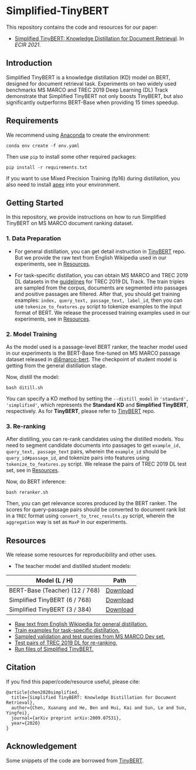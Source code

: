 # Simplified-TinyBERT
This repository contains the code and resources for our paper:
- [Simplified TinyBERT: Knowledge Distillation for Document Retrieval](https://arxiv.org/abs/2009.07531). In *ECIR 2021*.

## Introduction
Simplified TinyBERT is a knowledge distillation (KD) model on BERT, 
designed for document retrieval task. Experiments on two widely used 
benchmarks MS MARCO and TREC 2019 Deep Learning (DL) Track demonstrate that Simplified 
TinyBERT not only boosts TinyBERT, but also significantly outperforms 
BERT-Base when providing 15 times speedup.

## Requirements
We recommend using [Anaconda](https://www.anaconda.com/) to create the environment:
```
conda env create -f env.yaml
```
Then use `pip` to install some other required packages:
```
pip install -r requirements.txt
```
If you want to use Mixed Precision Training (fp16) during distillation, 
you also need to install [apex](https://www.github.com/nvidia/apex) into your environment.

## Getting Started
In this repository, we provide instructions on how to run 
Simplified TinyBERT on MS MARCO document ranking dataset.

### 1. Data Preparation
- For general distillation, you can get detail instruction in 
[TinyBERT](https://github.com/huawei-noah/Pretrained-Language-Model/tree/master/TinyBERT) repo. 
But we provide the raw text from English Wikipedia used in our experiments, see in [Resources](#Resources).

- For task-specific distillation, you can obtain MS MARCO and TREC 2019 DL datasets in the 
[guidelines](https://microsoft.github.io/msmarco/TREC-Deep-Learning-2019#document-ranking-dataset) 
for TREC 2019 DL Track. The train triples are sampled from the corpus,
documents are segmented into passages and positive passages are filtered. 
After that, you should get training examples: `index, query_text, passage_text, label_id`, 
then you can use `tokenize_to_features.py` script to tokenize examples to the input format of BERT. 
We release the processed training examples used in our experiments, see in [Resources](#Resources).

### 2. Model Training
As the model used is a passage-level BERT ranker, the teacher model used in our experiments 
is the BERT-Base fine-tuned on MS MARCO passage dataset released in [dl4marco-bert](https://github.com/nyu-dl/dl4marco-bert).
The checkpoint of student model is getting from the general distillation stage.

Now, distill the model:
```
bash ditill.sh
```
You can specify a KD method by setting the `--distill_model` in `'standard', 'simplified'`, 
which represents the **Standard KD** and **Simplified TinyBERT**, respectively. As for **TinyBERT**, 
please refer to [TinyBERT](https://github.com/huawei-noah/Pretrained-Language-Model/tree/master/TinyBERT) repo.

### 3. Re-ranking
After distilling, you can re-rank candidates using the distilled models.
You need to segment candidate documents into passages to get `example_id, query_text, passage_text` pairs, 
wherein the `example_id` should be `query_id#passage_id`, 
and tokenize pairs into features using `tokenize_to_features.py` script. 
We release the pairs of TREC 2019 DL test set, see in [Resources](#Resources).

Now, do BERT inference:
```
bash reranker.sh
```
Then, you can get relevance scores produced by the BERT ranker. 
The scores for query-passage pairs should be converted to document rank list 
in a `TREC` format using `convert_to_trec_results.py` script, wherein the 
`aggregation` way is set as `MaxP` in our experiments.

## Resources
We release some resources for reproducibility and other uses.

* The teacher model and distilled student models:

| Model (L / H)| Path | 
|--------------|----------|
| BERT-Base (Teacher) (12 / 768) |  [Download](https://drive.google.com/file/d/1jq6_hYtB6JUri95St9-ftCptB-L1ywKC/view?usp=sharing)    |
| Simplified TinyBERT (6 / 768)  |  [Download](https://drive.google.com/file/d/12PoqktIbfuYWgVHcH1d4BJ9ZQ4MBvy-r/view?usp=sharing)    |
| Simplified TinyBERT (3 / 384)  |  [Download](https://drive.google.com/file/d/1PfVCne3b5BwzdF8i_C1dgrdV0Q5Qj2M4/view?usp=sharing)    |
* [Raw text from English Wikipedia for general distillation.](https://drive.google.com/file/d/1Qwy2OKj4JCjkFyQBy4HZK3hYXPwp-JpV/view?usp=sharing)
* [Train examples for task-specific distillation.](https://drive.google.com/file/d/1si_xxP_yUS--ICEji_qfXeEEzt3dgtpU/view?usp=sharing)
* [Sampled validation and test queries from MS MARCO Dev set.](https://drive.google.com/drive/folders/1Xx8gAf72jADoLz2NcyiwRdNoq9p-fmBR?usp=sharing)
* [Test pairs of TREC 2019 DL for re-ranking.](https://drive.google.com/file/d/1DOq4kzF9id-0VbUMG2ibiKhppdxMRbsV/view?usp=sharing)
* [Run files of Simplified TinyBERT.](https://drive.google.com/drive/folders/1D9HIPsC7OOWRvCwvwP7TjXx2LvDnqONx?usp=sharing)

## Citation
If you find this paper/code/resource useful, please cite:
```
@article{chen2020simplified,
  title={Simplified TinyBERT: Knowledge Distillation for Document Retrieval},
  author={Chen, Xuanang and He, Ben and Hui, Kai and Sun, Le and Sun, Yingfei},
  journal={arXiv preprint arXiv:2009.07531},
  year={2020}
}
```

## Acknowledgement
Some snippets of the code are borrowed from [TinyBERT](https://github.com/huawei-noah/Pretrained-Language-Model/tree/master/TinyBERT).